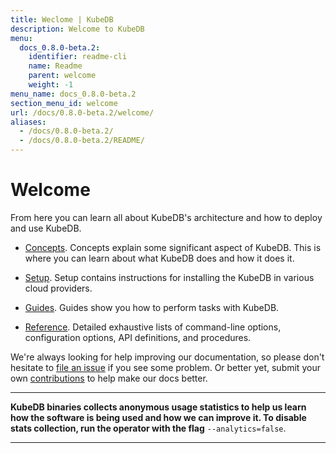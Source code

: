 ```yaml
---
title: Weclome | KubeDB
description: Welcome to KubeDB
menu:
  docs_0.8.0-beta.2:
    identifier: readme-cli
    name: Readme
    parent: welcome
    weight: -1
menu_name: docs_0.8.0-beta.2
section_menu_id: welcome
url: /docs/0.8.0-beta.2/welcome/
aliases:
  - /docs/0.8.0-beta.2/
  - /docs/0.8.0-beta.2/README/
---
```


# Welcome

From here you can learn all about KubeDB's architecture and how to deploy and use KubeDB.

- [Concepts](/docs/0.8.0-beta.2/concepts/). Concepts explain some significant aspect of KubeDB. This is where you can learn about what KubeDB does and how it does it.

- [Setup](/docs/0.8.0-beta.2/setup/). Setup contains instructions for installing the KubeDB in various cloud providers.

- [Guides](/docs/0.8.0-beta.2/guides/). Guides show you how to perform tasks with KubeDB.

- [Reference](/docs/0.8.0-beta.2/reference/). Detailed exhaustive lists of command-line options, configuration options, API definitions, and procedures.

We're always looking for help improving our documentation, so please don't hesitate to [file an issue](https://github.com/kubedb/project/issues/new) if you see some problem. Or better yet, submit your own [contributions](/docs/0.8.0-beta.2/CONTRIBUTING) to help make our docs better.

---

**KubeDB binaries collects anonymous usage statistics to help us learn how the software is being used and how we can improve it. To disable stats collection, run the operator with the flag** `--analytics=false`.

---
